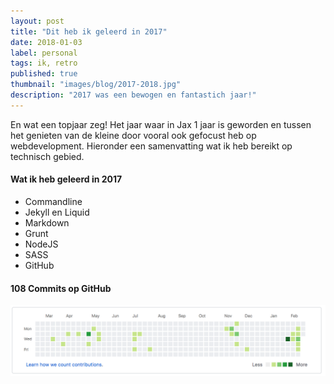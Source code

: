 ```yaml
---
layout: post
title: "Dit heb ik geleerd in 2017"
date: 2018-01-03
label: personal
tags: ik, retro
published: true
thumbnail: "images/blog/2017-2018.jpg"
description: "2017 was een bewogen en fantastich jaar!"
---
```


En wat een topjaar zeg! Het jaar waar in Jax 1 jaar is geworden en tussen het genieten van de kleine door vooral ook gefocust heb op webdevelopment. Hieronder een samenvatting wat ik heb bereikt op technisch gebied. 

#### Wat ik heb geleerd in 2017
- Commandline
- Jekyll en Liquid
- Markdown
- Grunt
- NodeJS
- SASS
- GitHub

#### 108 Commits op GitHub
![alt text](/images/blog/commits_2017.png "Commits in 2017")



